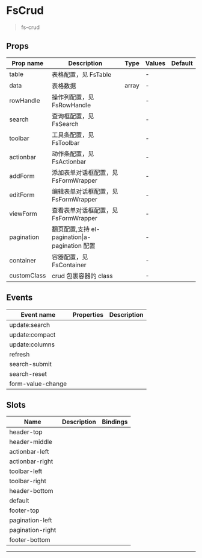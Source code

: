 # FsCrud

> fs-crud

## Props

| Prop name   | Description                                    | Type  | Values | Default |
| ----------- | ---------------------------------------------- | ----- | ------ | ------- |
| table       | 表格配置，见 FsTable                           |       | -      |         |
| data        | 表格数据                                       | array | -      |         |
| rowHandle   | 操作列配置，见 FsRowHandle                     |       | -      |         |
| search      | 查询框配置，见 FsSearch                        |       | -      |         |
| toolbar     | 工具条配置，见 FsToolbar                       |       | -      |         |
| actionbar   | 动作条配置，见 FsActionbar                     |       | -      |         |
| addForm     | 添加表单对话框配置，见 FsFormWrapper           |       | -      |         |
| editForm    | 编辑表单对话框配置，见 FsFormWrapper           |       | -      |         |
| viewForm    | 查看表单对话框配置，见 FsFormWrapper           |       | -      |         |
| pagination  | 翻页配置,支持 el-pagination\|a-pagination 配置 |       | -      |         |
| container   | 容器配置，见 FsContainer                       |       | -      |         |
| customClass | crud 包裹容器的 class                          |       | -      |         |

## Events

| Event name        | Properties | Description |
| ----------------- | ---------- | ----------- |
| update:search     |            |
| update:compact    |            |
| update:columns    |            |
| refresh           |            |
| search-submit     |            |
| search-reset      |            |
| form-value-change |            |

## Slots

| Name             | Description | Bindings |
| ---------------- | ----------- | -------- |
| header-top       |             |          |
| header-middle    |             |          |
| actionbar-left   |             |          |
| actionbar-right  |             |          |
| toolbar-left     |             |          |
| toolbar-right    |             |          |
| header-bottom    |             |          |
| default          |             |          |
| footer-top       |             |          |
| pagination-left  |             |          |
| pagination-right |             |          |
| footer-bottom    |             |          |

---

